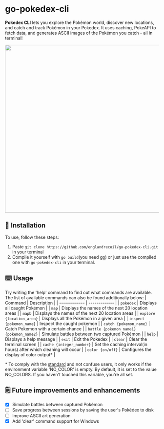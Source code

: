 # go-pokedex-cli

**Pokedex CLI** lets you explore the Pokémon world, discover new locations, and catch and track Pokémon in your Pokedex. It uses caching, PokeAPI to fetch data, and generates ASCII images of the Pokémon you catch - all in terminal!

<img src="https://iili.io/2MTNJ4V.jpg" width="550">

## :minidisc: Installation
To use, follow these steps:
1. Paste `git clone https://github.com/englandrecoil/go-pokedex-cli.git` in your terminal
2. Compile it yourself with `go build`(you need [go](https://go.dev)) or just use the compiled one with `go-pokedex-cli` in your terminal.

## :keyboard: Usage
Try writing the 'help' command to find out what commands are available. 
The list of available commands can also be found additionally below:
| Command  | Description |
| ------------- | ------------- |
| `pokedex`  | Displays all caught Pokémon |
| `map`  | Displays the names of the next 20 location areas |
| `mapb` | Displays the names of the next 20 location areas |
| `explore {location_area}` | Displays all the Pokémon in a given area |
| `inspect {pokemon_name}` | Inspect the caught pokemon |
| `catch {pokemon_name}` | Catch Pokemon with a certain chance |
| `battle {pokemon_name1} {pokemon_name2}` | Simulate battles between two captured Pokémon |
| `help` | Displays a help message |
| `exit` | Exit the Pokedex |
| `clear` | Clear the terminal screen |
| `cache {integer_number}` | Set the caching interval(in hours) after which cleaning will occur |
| `color {on/off}` | Configures the display of color output* |

\* To comply with the [standard](https://no-color.org) and not confuse users, it only works if the environment variable 'NO_COLOR' is empty. By default, it is set to the value NO_COLORS. If you haven't touched this variable, you're all set.

## :spiral_notepad: Future improvements and enhancements
- [X] Simulate battles between captured Pokémon
- [ ] Save progress between sessions by saving the user's Pokédex to disk
- [ ] Improve ASCII art generation
- [X] Add 'clear' command support for Windows
